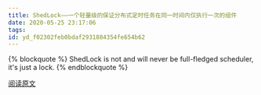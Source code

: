 ```yaml
---
title: ShedLock——一个轻量级的保证分布式定时任务在同一时间内仅执行一次的组件
date: 2020-05-25 23:17:06
tags:
id: yd_f02302feb0bdaf2931884354fe654b62
---
```


{% blockquote %}
ShedLock is not and will never be full-fledged scheduler, it's just a lock.
{% endblockquote %}

<!-- more -->

[阅读原文](http://note.youdao.com/noteshare?id=f02302feb0bdaf2931884354fe654b62)